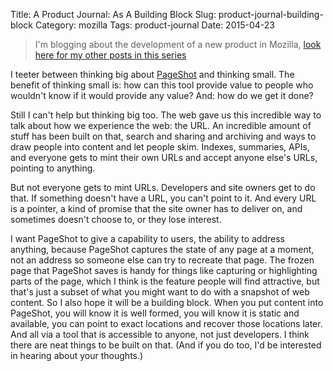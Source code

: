Title: A Product Journal: As A Building Block
Slug: product-journal-building-block
Category: mozilla
Tags: product-journal
Date: 2015-04-23

> I'm blogging about the development of a new product in Mozilla, [look here for my other posts in this series](http://www.ianbicking.org/tag/product-journal.html)

I teeter between thinking big about [PageShot](http://www.ianbicking.org/blog/2015/04/product-journal-what-are-we-making.html) and thinking small.  The benefit of thinking small is: how can this tool provide value to people who wouldn't know if it would provide any value? And: how do we get it done?

Still I can't help but thinking big too.  The web gave us this incredible way to talk about how we experience the web: the URL.  An incredible amount of stuff has been built on that, search and sharing and archiving and ways to draw people into content and let people skim.  Indexes, summaries, APIs, and everyone gets to mint their own URLs and accept anyone else's URLs, pointing to anything.

But not everyone gets to mint URLs.  Developers and site owners get to do that.  If something doesn't have a URL, you can't point to it.  And every URL is a pointer, a kind of promise that the site owner has to deliver on, and sometimes doesn't choose to, or they lose interest.

I want PageShot to give a capability to users, the ability to address anything, because PageShot captures the state of any page at a moment, not an address so someone else can try to recreate that page.  The frozen page that PageShot saves is handy for things like capturing or highlighting parts of the page, which I think is the feature people will find attractive, but that's just a subset of what you might want to do with a snapshot of web content.  So I also hope it will be a building block.  When you put content into PageShot, you will know it is well formed, you will know it is static and available, you can point to exact locations and recover those locations later.  And all via a tool that is accessible to anyone, not just developers.  I think there are neat things to be built on that. (And if you do too, I'd be interested in hearing about your thoughts.)
